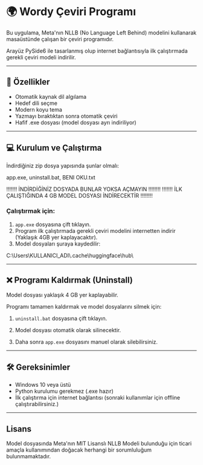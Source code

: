 # 🌍 Wordy Çeviri Programı

Bu uygulama, Meta'nın NLLB (No Language Left Behind) modelini kullanarak masaüstünde çalışan bir çeviri programıdır.

Arayüz PySide6 ile tasarlanmış olup internet bağlantısıyla ilk çalıştırmada gerekli çeviri modeli indirilir.

---

## 🚀 Özellikler

- Otomatik kaynak dil algılama
- Hedef dili seçme
- Modern koyu tema
- Yazmayı bıraktıktan sonra otomatik çeviri
- Hafif .exe dosyası (model dosyası ayrı indiriliyor)

---

## 💻 Kurulum ve Çalıştırma

İndirdiğiniz zip dosya yapısında şunlar olmalı:

app.exe, uninstall.bat, BENI OKU.txt

!!!!!!! İNDİRDİĞİNİZ DOSYADA BUNLAR YOKSA AÇMAYIN !!!!!!!!
!!!!!!! İLK ÇALIŞTIĞINDA 4 GB MODEL DOSYASI İNDİRECEKTİR !!!!!!!!

### Çalıştırmak için:

1. `app.exe` dosyasına çift tıklayın.
2. Program ilk çalıştırmada gerekli çeviri modelini internetten indirir (Yaklaşık 4GB yer kaplayacaktır).
3. Model dosyaları şuraya kaydedilir:

C:\Users\KULLANICI_ADI\\.cache\huggingface\hub\

---

## ❌ Programı Kaldırmak (Uninstall)

Model dosyası yaklaşık 4 GB yer kaplayabilir.

Programı tamamen kaldırmak ve model dosyalarını silmek için:

1. `uninstall.bat` dosyasına çift tıklayın.

2. Model dosyası otomatik olarak silinecektir.

3. Daha sonra `app.exe` dosyasını manuel olarak silebilirsiniz.

---

## 🛠️ Gereksinimler

- Windows 10 veya üstü
- Python kurulumu gerekmez (.exe hazır)
- İlk çalıştırma için internet bağlantısı (sonraki kullanımlar için offline çalıştırabilirsiniz.)

---

## Lisans

Model dosyasında Meta'nın MIT Lisanslı NLLB Modeli bulunduğu için ticari amaçla kullanımından doğacak herhangi bir sorumluluğum bulunmamaktadır.
